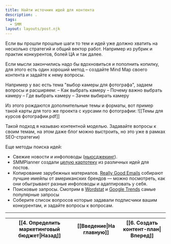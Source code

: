 ```yaml
---
title: Найти источник идей для контента
description: .
tags:
  - SMM
layout: layouts/post.njk
---
```

Если вы прошли прошлые шаги то тем и идей уже должно хватить на несколько стратегий и общий вектор работ. Например из рубрик и практик конкурентов, болей ЦА и так далее.

Если мысли закончились надо бы вдохновиться и пополнить копилку, для этого есть один хороший метод – создайте Mind Map своего контента и задайте к нему вопросы.

Например у вас есть тема "выбор камеры для фотографа", задаем вопросы и расширяем:
– Как выбрать камеру
– Почему важно выбрать камеру
– Где выбрать камеру
– Зачем выбирать камеру

Из этого рождаются дополнительные темы и форматы, вот пример такой карты для того же проекта с курсами по фотографии:
![[Темы для курсов фотографии.pdf]]

Такой подход я называю контентной моделью. Задавайте вопросы к своим темам, на этом даже блог можно выстроить, но это уже в рамках SEO-стратегии)

Еще методы поиска идей:
- Свежие новости и инфоповоды ([ньюсджекинг](https://texterra.ru/blog/chto-takoe-nyusdzheking-rossiyskie-primery-sovety-i-chek-listy.html?roistat_visit=315180#h2-2)). 
- SMMPlanner создали [целую картотеку](https://cards.smmplanner.com/?roistat_visit=315180) из различных идей для постов.
- Копирование зарубежных материалов. [Really Good Emails](https://reallygoodemails.com/?roistat_visit=315180) собирают лучшие имейлы от американских брендов — можно посмотреть, как они обыгрывают разные инфоповоды и адаптировать у себя.
- Поисковые запросы. Смотрим в [Wordstat](https://wordstat.yandex.ru/?roistat_visit=315180) и [Google Trends](https://trends.google.ru/trends/?roistat_visit=315180) самые популярные запросы
- Соберите список вопросов которые задавали подписчики вашим конкурентам, и задайте вопросы к вопросам.


<hr>

| [[4. Определить маркетинговый бюджет\|Назад]] | [[Введение\|На главную]] | [[6. Создать контент-план\|Вперед]] |
| --------------------------------------------- | ------------------------ | ----------------------------------- |
